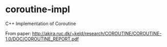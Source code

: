 # coroutine-impl

C++ Implementation of Coroutine

From paper: http://akira.ruc.dk/~keld/research/COROUTINE/COROUTINE-1.0/DOC/COROUTINE_REPORT.pdf